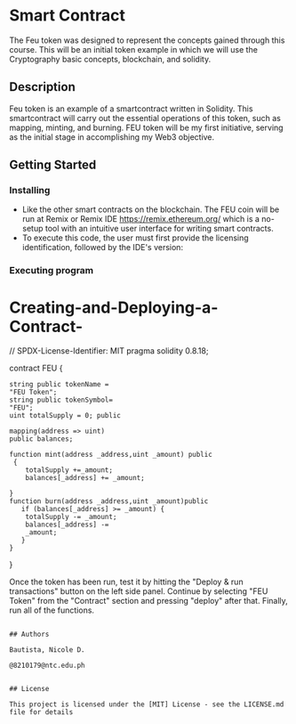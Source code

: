 # Smart Contract

The Feu token was designed to represent the concepts gained through this course. This will be an initial token example in which we will use the 
Cryptography basic concepts, blockchain, and solidity.

## Description

Feu token is an example of a smartcontract written in Solidity. This smartcontract will carry out the essential operations of this token, such as mapping, minting, and burning. FEU token will be my first initiative, serving as the initial stage in accomplishing my Web3 objective.

## Getting Started

### Installing

* Like the other smart contracts on the blockchain. The FEU coin will be run at Remix or Remix IDE https://remix.ethereum.org/ 
which is a no-setup tool with an intuitive user interface for writing smart contracts.
*  To execute this code, the user must first provide the licensing identification, followed by the IDE's version: 

### Executing program

# Creating-and-Deploying-a-Contract-
// SPDX-License-Identifier: MIT 
pragma solidity 0.8.18; 

contract FEU {
    
    string public tokenName =
    "FEU Token";
    string public tokenSymbol=
    "FEU";
    uint totalSupply = 0; public

    mapping(address => uint)
    public balances;

    function mint(address _address,uint _amount) public
     {
        totalSupply +=_amount;
        balances[_address] += _amount;
         
    }
    function burn(address _address,uint _amount)public
       if (balances[_address] >= _amount) {
        totalSupply -= _amount;
        balances[_address] -= 
        _amount;
       }
    }
}

Once the token has been run, test it by hitting the "Deploy & run transactions" button on the left side panel. Continue by selecting "FEU Token" from the "Contract" section and pressing "deploy" after that. Finally, run all of the functions. 


```

## Authors

Bautista, Nicole D. 

@8210179@ntc.edu.ph


## License

This project is licensed under the [MIT] License - see the LICENSE.md file for details
